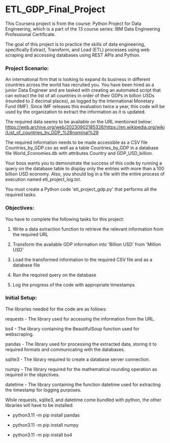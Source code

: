# ETL_GDP_Final_Project

This Coursera project is from the course: Python Project for Data Engineering, which is a part of the 13 course series: IBM Data Engineering Professional Certificate. 

The goal of this project is to practice the skills of data engineering, specifically Extract, Transform, and Load (ETL) processes using web scraping and accessing databases using REST APIs and Python.

### Project Scenario:
An international firm that is looking to expand its business in different countries across the world has recruited you. You have been hired as a junior Data Engineer and are tasked with creating an automated script that can extract the list of all countries in order of their GDPs in billion USDs (rounded to 2 decimal places), as logged by the International Monetary Fund (IMF). Since IMF releases this evaluation twice a year, this code will be used by the organization to extract the information as it is updated.

The required data seems to be available on the URL mentioned below:
https://web.archive.org/web/20230902185326/https://en.wikipedia.org/wiki/List_of_countries_by_GDP_%28nominal%29

The required information needs to be made accessible as a CSV file Countries_by_GDP.csv as well as a table Countries_by_GDP in a database file World_Economies.db with attributes Country and GDP_USD_billion.

Your boss wants you to demonstrate the success of this code by running a query on the database table to display only the entries with more than a 100 billion USD economy. Also, you should log in a file with the entire process of execution named etl_project_log.txt.

You must create a Python code 'etl_project_gdp.py' that performs all the required tasks.

### Objectives:
You have to complete the following tasks for this project:

1) Write a data extraction function to retrieve the relevant information from the required URL

2) Transform the available GDP information into 'Billion USD' from 'Million USD'

3) Load the transformed information to the required CSV file and as a database file

4) Run the required query on the database

5) Log the progress of the code with appropriate timestamps

### Initial Setup:
The libraries needed for the code are as follows:

requests - The library used for accessing the information from the URL.

bs4 - The library containing the BeautifulSoup function used for webscraping.

pandas - The library used for processing the extracted data, storing it to required formats and communicating with the databases.

sqlite3 - The library required to create a database server connection.

numpy - The library required for the mathematical rounding operation as required in the objectives.

datetime - The library containing the function datetime used for extracting the timestamp for logging purposes.

While requests, sqlite3, and datetime come bundled with python, the other libraries will have to be installed:

- python3.11 -m pip install pandas

- python3.11 -m pip install numpy

- python3.11 -m pip install bs4
